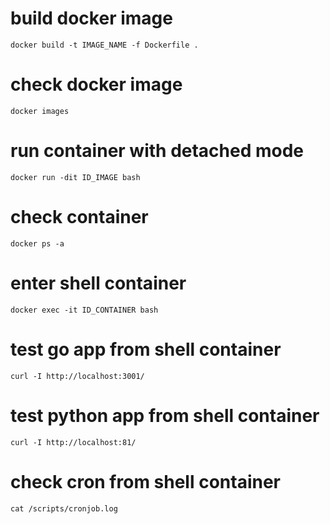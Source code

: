 # build docker image

```shellscript
docker build -t IMAGE_NAME -f Dockerfile .
```

# check docker image

```shellscript
docker images
```

# run container with detached mode

```shellscript
docker run -dit ID_IMAGE bash
```

# check container

```shellscript
docker ps -a
```

# enter shell container

```shellscript
docker exec -it ID_CONTAINER bash
```

# test go app from shell container

```shellscript
curl -I http://localhost:3001/
```

# test python app from shell container

```shellscript
curl -I http://localhost:81/
```

# check cron from shell container

```shellscript
cat /scripts/cronjob.log
```
